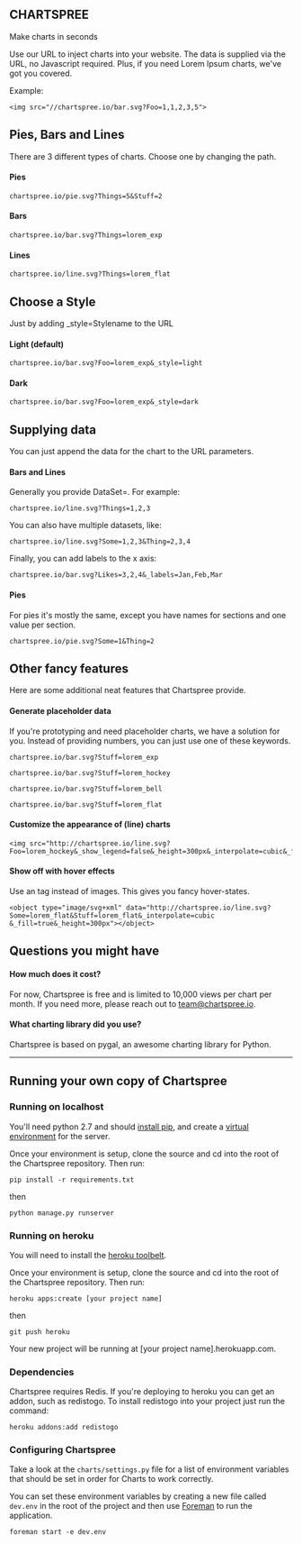 
CHARTSPREE
----------

Make charts in seconds

Use our URL to inject charts into your website. The data is supplied via the URL, no Javascript required. Plus, if you need Lorem Ipsum charts, we've got you covered.

Example:

    <img src="//chartspree.io/bar.svg?Foo=1,1,2,3,5">


## Pies, Bars and Lines

There are 3 different types of charts. Choose one by changing the path.

#### Pies

    chartspree.io/pie.svg?Things=5&Stuff=2

#### Bars

    chartspree.io/bar.svg?Things=lorem_exp

#### Lines

    chartspree.io/line.svg?Things=lorem_flat

## Choose a Style

Just by adding _style=Stylename to the URL

#### Light (default)

    chartspree.io/bar.svg?Foo=lorem_exp&_style=light

#### Dark

    chartspree.io/bar.svg?Foo=lorem_exp&_style=dark

## Supplying data

You can just append the data for the chart to the URL parameters.

#### Bars and Lines

Generally you provide DataSet=<list-of-values>. For example:

    chartspree.io/line.svg?Things=1,2,3

You can also have multiple datasets, like:

    chartspree.io/line.svg?Some=1,2,3&Thing=2,3,4

Finally, you can add labels to the x axis:

    chartspree.io/bar.svg?Likes=3,2,4&_labels=Jan,Feb,Mar

#### Pies

For pies it's mostly the same, except you have names for sections and one value per section.

    chartspree.io/pie.svg?Some=1&Thing=2

## Other fancy features

Here are some additional neat features that Chartspree provide.

#### Generate placeholder data

If you're prototyping and need placeholder charts, we have a solution for you. Instead of providing numbers, you can just use one of these keywords.

    chartspree.io/bar.svg?Stuff=lorem_exp

    chartspree.io/bar.svg?Stuff=lorem_hockey

    chartspree.io/bar.svg?Stuff=lorem_bell

    chartspree.io/bar.svg?Stuff=lorem_flat

#### Customize the appearance of (line) charts

    <img src="http://chartspree.io/line.svg?Foo=lorem_hockey&_show_legend=false&_height=300px&_interpolate=cubic&_fill=true">

#### Show off with hover effects

Use an <object> tag instead of images. This gives you fancy hover-states.

    <object type="image/svg+xml" data="http://chartspree.io/line.svg?Some=lorem_flat&Stuff=lorem_flat&_interpolate=cubic &_fill=true&_height=300px"></object>

## Questions you might have

#### How much does it cost?

For now, Chartspree is free and is limited to 10,000 views per chart per month. If you need more, please reach out to team@chartspree.io.

#### What charting library did you use?

Chartspree is based on pygal, an awesome charting library for Python.

--------



Running your own copy of Chartspree 
------------------------------------

### Running on localhost

You'll need python 2.7 and should [install pip](https://pip.pypa.io/en/latest/installing.html), and create a [virtual environment](http://docs.python-guide.org/en/latest/dev/virtualenvs/) for the server. 

Once your environment is setup, clone the source and cd into the root of the Chartspree repository. Then run:

    pip install -r requirements.txt

then

    python manage.py runserver


### Running on heroku

You will need to install the [heroku toolbelt](https://toolbelt.heroku.com/).

Once your environment is setup, clone the source and cd into the root of the Chartspree repository. Then run:

    heroku apps:create [your project name]

then

    git push heroku

Your new project will be running at [your project name].herokuapp.com.


### Dependencies

Chartspree requires Redis. If you're deploying to heroku you can get an addon, such as redistogo. To install redistogo into your project just run the command:

    heroku addons:add redistogo


### Configuring Chartspree

Take a look at the `charts/settings.py` file for a list of environment variables that should be set 
in order for Charts to work correctly.

You can set these environment variables by creating a new file called `dev.env` in the root of the
project and then use [Foreman](http://ddollar.github.io/foreman/) to run the application.

    foreman start -e dev.env
